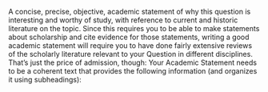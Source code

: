A concise, precise, objective, academic statement of why this question is interesting and worthy of study, with reference to current and historic literature on the topic. Since this requires you to be able to make statements about scholarship and cite evidence for those statements, writing a good academic statement will require you to have done fairly extensive reviews of the scholarly literature relevant to your Question in different disciplines. That’s just the price of admission, though: Your Academic Statement needs to be a coherent text that provides the following information \(and organizes it using subheadings\):

